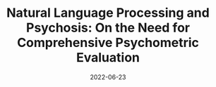 ---
title: "Natural Language Processing and Psychosis: On the Need for Comprehensive Psychometric Evaluation"
collection: publications
permalink: /publication/cohen_schizbull2022
date: 2022-06-23
venue: 'Schizophrenia Bulletin'
link: 'https://doi.org/10.1093/schbul/sbac051'
citation: 'Cohen, A.S., Rodriguez, Z., Warren, K.K., Cowan, T., Masucci, M.D., Granrud, O.E., Holmlund, T.B., Chandler, C., Foltz, P.W., Strauss, G.P. (2022) Natural Language Processing and Psychosis: On the Need for Comprehensive Psychometric Evaluation. Schizophrenia Bulletin, Themed Issue: Translating Natural Language Processing (NLP) into mainstream schizophrenia assessment. Volume 48, Issue 5, Pages 939–948'
---